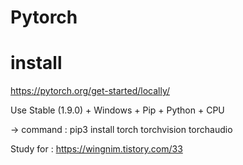 # Pytorch

# install

https://pytorch.org/get-started/locally/

Use Stable (1.9.0) + Windows + Pip + Python + CPU

 -> command : pip3 install torch torchvision torchaudio

 
 Study for :
    https://wingnim.tistory.com/33